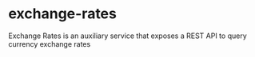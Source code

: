 # exchange-rates
Exchange Rates is an auxiliary service that exposes a REST API to query currency exchange rates
